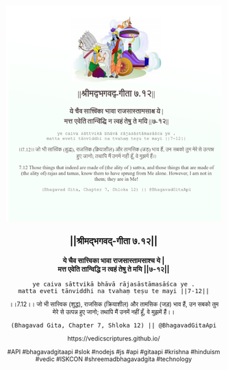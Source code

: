 <img src="../../asset/BG_7_12.png"/>
<center><h2>||श्रीमद्‍भगवद्‍-गीता ७.१२||</h2>
<h3>ये चैव सात्त्विका भावा राजसास्तामसाश्च ये |<br/>मत्त एवेति तान्विद्धि न त्वहं तेषु ते मयि ||७-१२||</h3>
<pre>ye caiva sāttvikā bhāvā rājasāstāmasāśca ye .<br/>matta eveti tānviddhi na tvahaṃ teṣu te mayi ||7-12||</pre>
<p>।।7.12।। जो भी सात्त्विक (शुद्ध), राजसिक (क्रियाशील) और तामसिक (जड़) भाव हैं, उन सबको तुम मेरे से उत्पन्न हुए जानो; तथापि मैं उनमें नहीं हूँ, वे मुझमें हैं।।</p>
<pre>(Bhagavad Gita, Chapter 7, Shloka 12) || @BhagavadGitaApi</pre><p>https://vedicscriptures.github.io/</p><p>#API #bhagavadgitaapi #slok #nodejs #js #api #gitaapi #krishna #hinduism #vedic #ISKCON #shreemadbhagavadgita #technology</p></center>